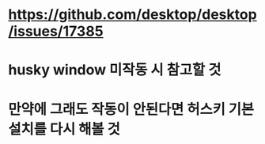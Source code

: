 # https://github.com/desktop/desktop/issues/17385

# husky window 미작동 시 참고할 것

# 만약에 그래도 작동이 안된다면 허스키 기본 설치를 다시 해볼 것

